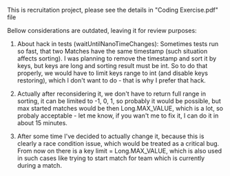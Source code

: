 This is recruitation project, please see the details in "Coding Exercise.pdf" file

Bellow considerations are outdated, leaving it for review purposes:

1. About hack in tests (waitUntilNanoTimeChanges):
Sometimes tests run so fast, that two Matches have the same timestamp (such situation affects sorting).
I was planning to remove the timestamp and sort it by keys, but keys are long and sorting result must be int.
So to do that properly, we would have to limit keys range to int (and disable keys restoring), which I don't want to do - that is why I prefer that hack.

2. Actually after reconsidering it, we don't have to return full range in sorting, it can be limited to -1, 0, 1, so probably it would be possible, but max started matches would be then Long.MAX_VALUE, which is a lot, so probaly acceptable - let me know, if you wan't me to fix it, I can do it in about 15 minutes.

3. After some time I've decided to actually change it, because this is clearly a race condition issue, which would be treated as a critical bug.
From now on there is a key limit = Long.MAX_VALUE, which is also used in such cases like trying to start match for team which is currently during a match.
